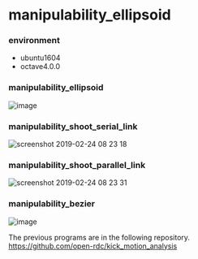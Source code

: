 # manipulability_ellipsoid

### environment
- ubuntu1604
- octave4.0.0

### manipulability_ellipsoid

![image](https://user-images.githubusercontent.com/5755200/50801301-7212d580-1327-11e9-8b96-93403983b273.png)

### manipulability_shoot_serial_link

![screenshot 2019-02-24 08 23 18](https://user-images.githubusercontent.com/5755200/53292917-f5bc4f00-380d-11e9-9e87-49014822bb0f.png)

### manipulability_shoot_parallel_link

![screenshot 2019-02-24 08 23 31](https://user-images.githubusercontent.com/5755200/53292921-01a81100-380e-11e9-84fd-e2c0f57710d0.png)

### manipulability_bezier

![image](https://user-images.githubusercontent.com/5755200/53253210-10a29c80-3704-11e9-8186-c159b8a941ed.png)

The previous programs are in the following repository.  
https://github.com/open-rdc/kick_motion_analysis

